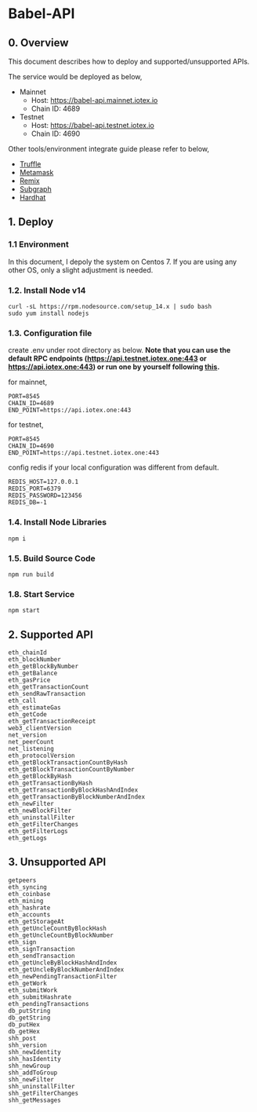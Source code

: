 # Babel-API

## 0. Overview

This document describes how to deploy and supported/unsupported APIs.

The service would be deployed as below,
* Mainnet
  - Host: https://babel-api.mainnet.iotex.io
  - Chain ID: 4689
* Testnet
  - Host: https://babel-api.testnet.iotex.io
  - Chain ID: 4690

Other tools/environment integrate guide please refer to below,

* [Truffle](./doc/truffle.md)
* [Metamask](./doc/metamask.md)
* [Remix](./doc/remix.md)
* [Subgraph](./doc/subgraph.md)
* [Hardhat](./doc/hardhat.md)

## 1. Deploy

### 1.1 Environment
In this document, I depoly the system on Centos 7. If you are using any other OS, only a slight adjustment is needed.

### 1.2. Install Node v14
```
curl -sL https://rpm.nodesource.com/setup_14.x | sudo bash
sudo yum install nodejs
```

### 1.3. Configuration file
create .env under root directory as below. **Note that you can use the default RPC endpoints (https://api.testnet.iotex.one:443 or https://api.iotex.one:443) or run one by yourself following [this](https://github.com/iotexproject/iotex-bootstrap).**

for mainnet,
```
PORT=8545
CHAIN_ID=4689
END_POINT=https://api.iotex.one:443
```

for testnet,
```
PORT=8545
CHAIN_ID=4690
END_POINT=https://api.testnet.iotex.one:443
```

config redis if your local configuration was different from default.
```
REDIS_HOST=127.0.0.1
REDIS_PORT=6379
REDIS_PASSWORD=123456
REDIS_DB=-1
```

### 1.4. Install Node Libraries
```
npm i
```

### 1.5. Build Source Code
```
npm run build
```

### 1.8. Start Service
```
npm start
```

## 2. Supported API
```
eth_chainId
eth_blockNumber
eth_getBlockByNumber
eth_getBalance
eth_gasPrice
eth_getTransactionCount
eth_sendRawTransaction
eth_call
eth_estimateGas
eth_getCode
eth_getTransactionReceipt
web3_clientVersion
net_version
net_peerCount
net_listening
eth_protocolVersion
eth_getBlockTransactionCountByHash
eth_getBlockTransactionCountByNumber
eth_getBlockByHash
eth_getTransactionByHash
eth_getTransactionByBlockHashAndIndex
eth_getTransactionByBlockNumberAndIndex
eth_newFilter
eth_newBlockFilter
eth_uninstallFilter
eth_getFilterChanges
eth_getFilterLogs
eth_getLogs
```

## 3. Unsupported API
```
getpeers
eth_syncing
eth_coinbase
eth_mining
eth_hashrate
eth_accounts
eth_getStorageAt
eth_getUncleCountByBlockHash
eth_getUncleCountByBlockNumber
eth_sign
eth_signTransaction
eth_sendTransaction
eth_getUncleByBlockHashAndIndex
eth_getUncleByBlockNumberAndIndex
eth_newPendingTransactionFilter
eth_getWork
eth_submitWork
eth_submitHashrate
eth_pendingTransactions
db_putString
db_getString
db_putHex
db_getHex
shh_post
shh_version
shh_newIdentity
shh_hasIdentity
shh_newGroup
shh_addToGroup
shh_newFilter
shh_uninstallFilter
shh_getFilterChanges
shh_getMessages
```
